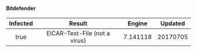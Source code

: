 #### Bitdefender
| Infected      | Result      | Engine      | Updated      |
|:-------------:|:-----------:|:-----------:|:------------:|
| true | EICAR-Test-File (not a virus) | 7.141118 | 20170705 |

